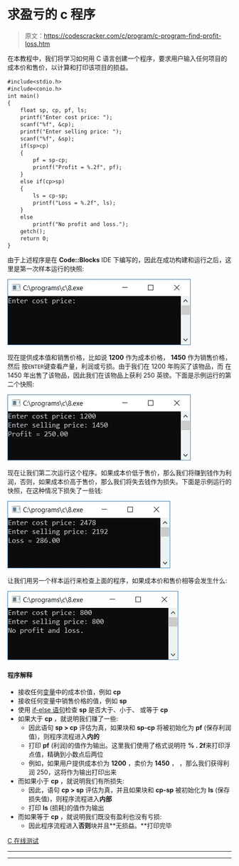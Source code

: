 # 求盈亏的 c 程序

> 原文：<https://codescracker.com/c/program/c-program-find-profit-loss.htm>

在本教程中，我们将学习如何用 C 语言创建一个程序，要求用户输入任何项目的成本价和售价，以计算和打印该项目的损益。

```
#include<stdio.h>
#include<conio.h>
int main()
{
    float sp, cp, pf, ls;
    printf("Enter cost price: ");
    scanf("%f", &cp);
    printf("Enter selling price: ");
    scanf("%f", &sp);
    if(sp>cp)
    {
        pf = sp-cp;
        printf("Profit = %.2f", pf);
    }
    else if(cp>sp)
    {
        ls = cp-sp;
        printf("Loss = %.2f", ls);
    }
    else
        printf("No profit and loss.");
    getch();
    return 0;
}
```

由于上述程序是在 **Code::Blocks** IDE 下编写的，因此在成功构建和运行之后，这里是第一次样本运行的快照:

![c program find profit loss](img/389d29c3b5df87e5234f1955aefd3bed.png)

现在提供成本值和销售价格，比如说 **1200** 作为成本价格， **1450** 作为销售价格，然后 按`ENTER`键查看产量，利润或亏损。由于我们在 1200 年购买了该物品，而 在 1450 年出售了该物品，因此我们在该物品上获利 250 英镑。下面是示例运行的第二个快照:

![print profit loss c program](img/abe3b8766a5e8b7cf17f353c301f8cdc.png)

现在让我们第二次运行这个程序。如果成本价低于售价，那么我们将赚到钱作为利润，否则，如果成本价高于售价，那么我们将失去钱作为损失。下面是示例运行的快照，在这种情况下损失了一些钱:

![c program profit loss selling cost price](img/3fe5b492668f9190a91be5a6f0002d27.png)

让我们用另一个样本运行来检查上面的程序，如果成本价和售价相等会发生什么:

![c program calculate profit loss](img/2c0670d9828433366bb5a994513bb3d3.png)

#### 程序解释

*   接收任何[变量](/c/c-variables.htm)中的成本价值，例如 **cp**
*   接收任何变量中销售价格的值，例如 **sp**
*   使用 [if-else 语句](/c/c-if-statement.htm)检查 **sp** 是否大于、小于、 或等于 **cp**
*   如果大于 **cp** ，就说明我们赚了一些:
    *   因此语句 **sp > cp** 评估为真，如果块和 **sp-cp** 将被初始化为 **pf** (保存利润值)，则程序流程进入**内的**
    *   打印 **pf** (利润)的值作为输出。这里我们使用了格式说明符 **% . 2f**来打印浮点值，精确到小数点后两位
    *   例如，如果用户提供成本价为 **1200** ，卖价为 **1450** ， ，那么我们获得利润 250，这将作为输出打印出来
*   而如果小于 **cp** ，就说明我们有所损失:
    *   因此，语句 **cp > sp** 评估为真，并且如果块和 **cp-sp** 被初始化为 **ls** (保存损失值)，则程序流程进入**内部**
    *   打印 **ls** (损耗)的值作为输出
*   而如果等于 **cp** ，就说明我们既没有盈利也没有亏损:
    *   因此程序流程进入**否则**块并且**无损益。**打印完毕

[C 在线测试](/exam/showtest.php?subid=2)

* * *

* * *